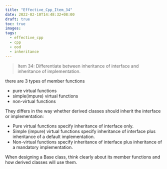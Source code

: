 ```yaml
---
title: "Effective_Cpp_Item_34"
date: 2022-02-10T14:48:32+08:00
draft: true
toc: true
images:
tags: 
  - effective_cpp
  - cpp
  - ood
  - inheritance
---
```


> Item 34: Differentiate between inheritance of interface and inheritance of implementation.

there are 3 types of member functions
- pure virtual functions
- simple(impure) virtual functions
- non-virtual functions

They differs in the way whether derived classes should inherit the interface or implementation:
- Pure virtual functions specify inheritance of interface only.
- Simple (impure) virtual functions specify inheritance of interface plus inheritance of a default implementation.
- Non-virtual functions specify inheritance of interface plus inheritance of a mandatory implementation.

When designing a Base class, think clearly about its member functions and how derived classes will use them.
